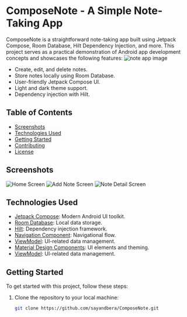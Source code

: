 # ComposeNote - A Simple Note-Taking App

ComposeNote is a straightforward note-taking app built using Jetpack Compose, Room Database, Hilt Dependency Injection, and more. This project serves as a practical demonstration of Android app development concepts and showcases the following features:
![note app image](https://github.com/sayandbera/ComposeNote/assets/138639834/b217993e-50a1-46bf-82e4-56e2d201bcff)

- Create, edit, and delete notes.
- Store notes locally using Room Database.
- User-friendly Jetpack Compose UI.
- Light and dark theme support.
- Dependency injection with Hilt.

## Table of Contents

- [Screenshots](#screenshots)
- [Technologies Used](#technologies-used)
- [Getting Started](#getting-started)
- [Contributing](#contributing)
- [License](#license)

## Screenshots

![Home Screen](screenshots/home_screen.png)
![Add Note Screen](screenshots/add_note_screen.png)
![Note Detail Screen](screenshots/note_detail_screen.png)

## Technologies Used

- [Jetpack Compose](https://developer.android.com/jetpack/compose): Modern Android UI toolkit.
- [Room Database](https://developer.android.com/training/data-storage/room): Local data storage.
- [Hilt](https://dagger.dev/hilt/): Dependency injection framework.
- [Navigation Component](https://developer.android.com/guide/navigation): Navigational flow.
- [ViewModel](https://developer.android.com/topic/libraries/architecture/viewmodel): UI-related data management.
- [Material Design Components](https://material.io/components): UI elements and theming.
- [ViewModel](https://developer.android.com/topic/libraries/architecture/viewmodel): UI-related data management.

## Getting Started

To get started with this project, follow these steps:

1. Clone the repository to your local machine:

   ```bash
   git clone https://github.com/sayandbera/ComposeNote.git
